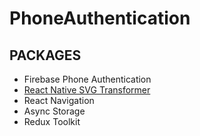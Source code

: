 # PhoneAuthentication

## PACKAGES

- Firebase Phone Authentication
- [React Native SVG Transformer](https://github.com/kristerkari/react-native-svg-transformer)
- React Navigation
- Async Storage
- Redux Toolkit
